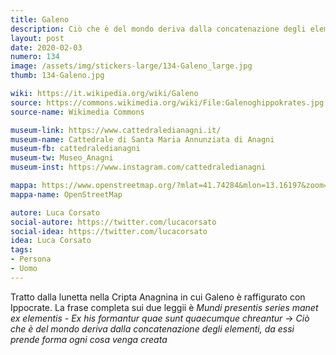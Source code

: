 ```yaml
---
title: Galeno
description: Ciò che è del mondo deriva dalla concatenazione degli elementi
layout: post
date: 2020-02-03
numero: 134
image: /assets/img/stickers-large/134-Galeno_large.jpg
thumb: 134-Galeno.jpg

wiki: https://it.wikipedia.org/wiki/Galeno
source: https://commons.wikimedia.org/wiki/File:Galenoghippokrates.jpg
source-name: Wikimedia Commons

museum-link: https://www.cattedraledianagni.it/
museum-name: Cattedrale di Santa Maria Annunziata di Anagni
museum-fb: cattedraledianagni
museum-tw: Museo_Anagni
museum-inst: https://www.instagram.com/cattedraledianagni

mappa: https://www.openstreetmap.org/?mlat=41.74284&mlon=13.16197&zoom=15#map=16/41.7429/13.1634
mappa-name: OpenStreetMap

autore: Luca Corsato
social-autore: https://twitter.com/lucacorsato
social-idea: https://twitter.com/lucacorsato
idea: Luca Corsato
tags:
- Persona
- Uomo
---
```


Tratto dalla lunetta nella Cripta Anagnina in cui Galeno è raffigurato con Ippocrate. La frase completa sui due leggii è *Mundi presentis series manet ex elementis - Ex his formantur quae sunt quaecumque chreantur* -> *Ciò che è del mondo deriva dalla concatenazione degli elementi, da essi prende forma ogni cosa venga creata*
